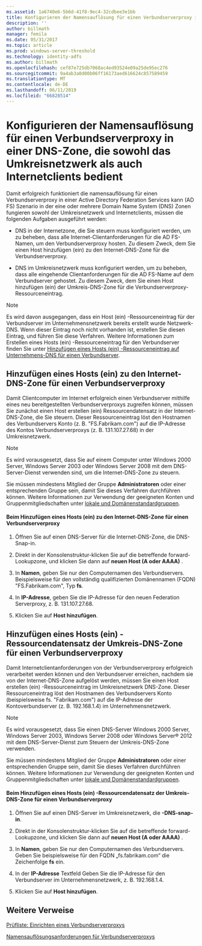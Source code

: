 ```yaml
---
ms.assetid: 1a6740e6-5b6d-41f8-9ec4-32cdbee3e1bb
title: Konfigurieren der Namensauflösung für einen Verbundserverproxy in einer DNS-Zone, die sowohl das Umkreisnetzwerk als auch Internetclients bedient
description: ''
author: billmath
manager: femila
ms.date: 05/31/2017
ms.topic: article
ms.prod: windows-server-threshold
ms.technology: identity-adfs
ms.author: billmath
ms.openlocfilehash: cef87e725db7068ac4ed93524e09a25de95ec276
ms.sourcegitcommit: 9a4ab3a0d00b06ff16173aed616624c857589459
ms.translationtype: MT
ms.contentlocale: de-DE
ms.lasthandoff: 06/11/2019
ms.locfileid: "66828514"
---
```

# <a name="configure-name-resolution-for-a-federation-server-proxy-in-a-dns-zone-that-serves-both-the-perimeter-network-and-internet-clients"></a>Konfigurieren der Namensauflösung für einen Verbundserverproxy in einer DNS-Zone, die sowohl das Umkreisnetzwerk als auch Internetclients bedient


Damit erfolgreich funktioniert die namensauflösung für einen Verbundserverproxy in einer Active Directory Federation Services kann \(AD FS\) Szenario in der eine oder mehrere Domain Name System \(DNS\) Zonen fungieren sowohl der Umkreisnetzwerk und Internetclients, müssen die folgenden Aufgaben ausgeführt werden:  
  
-   DNS in der Internetzone, die Sie steuern muss konfiguriert werden, um zu beheben, dass alle Internet-Clientanforderungen für die AD FS-Namen, um den Verbundserverproxy hosten. Zu diesem Zweck, dem Sie einen Host hinzufügen \(ein\) zu den Internet-DNS-Zone für die Verbundserverproxy.  
  
-   DNS im Umkreisnetzwerk muss konfiguriert werden, um zu beheben, dass alle eingehende Clientanforderungen für die AD FS-Name auf dem Verbundserver gehostet. Zu diesem Zweck, dem Sie einen Host hinzufügen \(ein\) der Umkreis-DNS-Zone für die Verbundserverproxy-Ressourceneintrag.  
  
> [!NOTE]  
> Es wird davon ausgegangen, dass ein Host \(ein\) -Ressourceneintrag für der Verbundserver im Unternehmensnetzwerk bereits erstellt wurde Netzwerk-DNS. Wenn dieser Eintrag noch nicht vorhanden ist, erstellen Sie diesen Eintrag, und führen Sie diese Verfahren. Weitere Informationen zum Erstellen eines Hosts \(ein\) -Ressourceneintrag für den Verbundserver finden Sie unter [Hinzufügen eines Hosts &#40;ein&#41; -Ressourceneintrag auf Unternehmens-DNS für einen Verbundserver](Add-a-Host--A--Resource-Record-to-Corporate-DNS-for-a-Federation-Server.md).  
  
## <a name="add-a-host-a-resource-record-to-the-internet-dns-zone-for-a-federation-server-proxy"></a>Hinzufügen eines Hosts \(ein\) zu den Internet-DNS-Zone für einen Verbundserverproxy  
Damit Clientcomputer im Internet erfolgreich einen Verbundserver mithilfe eines neu bereitgestellten Verbundserverproxys zugreifen können, müssen Sie zunächst einen Host erstellen \(ein\) Ressourcendatensatz in der Internet-DNS-Zone, die Sie steuern. Dieser Ressourceneintrag löst den Hostnamen des Verbundservers Konto \(z. B. "FS.Fabrikam.com"\) auf die IP-Adresse des Kontos Verbundserverproxys \(z. B. 131.107.27.68\) in der Umkreisnetzwerk.  
  
> [!NOTE]  
> Es wird vorausgesetzt, dass Sie auf einem Computer unter Windows 2000 Server, Windows Server 2003 oder Windows Server 2008 mit dem DNS-Server-Dienst verwenden sind, um die Internet-DNS-Zone zu steuern.  
  
Sie müssen mindestens Mitglied der Gruppe **Administratoren** oder einer entsprechenden Gruppe sein, damit Sie dieses Verfahren durchführen können.  Weitere Informationen zur Verwendung der geeigneten Konten und Gruppenmitgliedschaften unter [lokale und Domänenstandardgruppen](https://go.microsoft.com/fwlink/?LinkId=83477).   
  
#### <a name="to-add-a-host-a-resource-record-to-the-internet-dns-zone-for-a-federation-server-proxy"></a>Beim Hinzufügen eines Hosts \(ein\) zu den Internet-DNS-Zone für einen Verbundserverproxy  
  
1.  Öffnen Sie auf einen DNS-Server für die Internet-DNS-Zone, die DNS-Snap\-in.  
  
2.  Direkt in der Konsolenstruktur\-klicken Sie auf die betreffende forward-Lookupzone, und klicken Sie dann auf **neuen Host \(A oder AAAA\)** .  
  
3.  In **Namen**, geben Sie nur den Computernamen des Verbundservers. Beispielsweise für den vollständig qualifizierten Domänennamen \(FQDN\) "FS.Fabrikam.com", Typ **fs**.  
  
4.  In **IP-Adresse**, geben Sie die IP-Adresse für den neuen Federation Serverproxy, z. B. 131.107.27.68.  
  
5.  Klicken Sie auf **Host hinzufügen**.  
  
## <a name="add-a-host-a-resource-record-to-the-perimeter-dns-zone-for-a-federation-server-proxy"></a>Hinzufügen eines Hosts \(ein\) -Ressourcendatensatz der Umkreis-DNS-Zone für einen Verbundserverproxy  
Damit Internetclientanforderungen von der Verbundserverproxy erfolgreich verarbeitet werden können und den Verbundserver erreichen, nachdem sie von der Internet-DNS-Zone aufgelöst werden, müssen Sie einen Host erstellen \(ein\) -Ressourceneintrag im Umkreisnetzwerk DNS-Zone. Dieser Ressourceneintrag löst den Hostnamen des Verbundservers Konto \(beispielsweise fs. "Fabrikam.com"\) auf die IP-Adresse der Kontoverbundserver \(z. B. 192.168.1.4\) im Unternehmensnetzwerk.  
  
> [!NOTE]  
> Es wird vorausgesetzt, dass Sie einen DNS-Server Windows 2000 Server, Windows Server 2003, Windows Server 2008 oder Windows Server® 2012 mit dem DNS-Server-Dienst zum Steuern der Umkreis-DNS-Zone verwenden.  
  
Sie müssen mindestens Mitglied der Gruppe **Administratoren** oder einer entsprechenden Gruppe sein, damit Sie dieses Verfahren durchführen können.  Weitere Informationen zur Verwendung der geeigneten Konten und Gruppenmitgliedschaften unter [lokale und Domänenstandardgruppen](https://go.microsoft.com/fwlink/?LinkId=83477).   
  
#### <a name="to-add-a-host-a-resource-record-to-the-perimeter-dns-zone-for-a-federation-server-proxy"></a>Beim Hinzufügen eines Hosts \(ein\) -Ressourcendatensatz der Umkreis-DNS-Zone für einen Verbundserverproxy  
  
1.  Öffnen Sie auf einen DNS-Server im Umkreisnetzwerk, die **-DNS-snap\-in**.  
  
2.  Direkt in der Konsolenstruktur\-klicken Sie auf die betreffende forward-Lookupzone, und klicken Sie dann auf **neuen Host \(A oder AAAA\)** .  
  
3.  In **Namen**, geben Sie nur den Computernamen des Verbundservers. Geben Sie beispielsweise für den FQDN „fs.fabrikam.com“ die Zeichenfolge **fs** ein.  
  
4.  In der **IP-Adresse** Textfeld Geben Sie die IP-Adresse für den Verbundserver im Unternehmensnetzwerk, z. B. 192.168.1.4.  
  
5.  Klicken Sie auf **Host hinzufügen**.  
  
## <a name="additional-references"></a>Weitere Verweise  
[Prüfliste: Einrichten eines Verbundserverproxys](Checklist--Setting-Up-a-Federation-Server-Proxy.md)  
  
[Namensauflösungsanforderungen für Verbundserverproxys](https://technet.microsoft.com/library/dd807055.aspx)  
  


